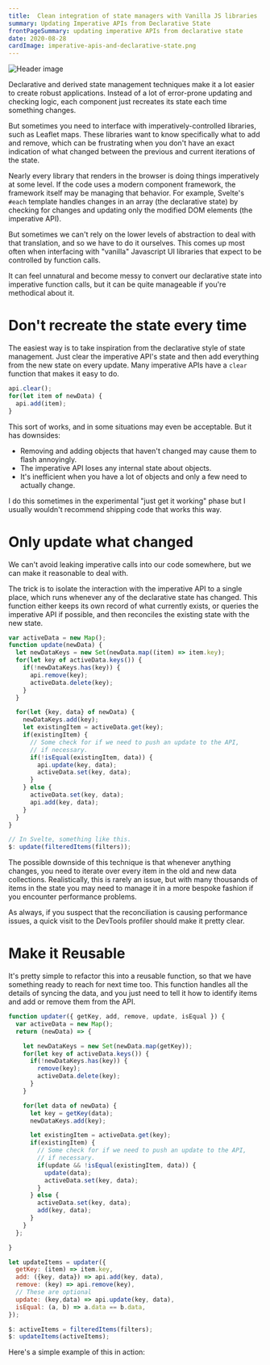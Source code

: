 ```yaml
---
title:  Clean integration of state managers with Vanilla JS libraries
summary: Updating Imperative APIs from Declarative State
frontPageSummary: updating imperative APIs from declarative state
date: 2020-08-28
cardImage: imperative-apis-and-declarative-state.png
---
```


![Header image](/images/imperative-apis-and-declarative-state.png)

Declarative and derived state management techniques make it a lot easier to create robust applications. Instead of a lot of error-prone updating and checking logic, each component just recreates its state each time something changes.

But sometimes you need to interface with imperatively-controlled libraries, such as Leaflet maps. These libraries want to know specifically what to add and remove, which can be frustrating when you don't have an exact indication of what changed between the previous and current iterations of the state.

Nearly every library that renders in the browser is doing things imperatively at some level. If the code uses a modern component framework, the framework itself may be managing that behavior. For example, Svelte's `#each` template handles changes in an array (the declarative state) by checking for changes and updating only the modified DOM elements (the imperative API).

But sometimes we can't rely on the lower levels of abstraction to deal with that translation, and so we have to do it ourselves. This comes up most often when interfacing with "vanilla" Javascript UI libraries that expect to be controlled by function calls.

It can feel unnatural and become messy to convert our declarative state into imperative function calls, but it can be quite manageable if you're methodical about it.

# Don't recreate the state every time

The easiest way is to take inspiration from the declarative style of state management. Just clear the imperative API's state and then add everything from the new state on every update. Many imperative APIs have a `clear` function that makes it easy to do.

```javascript
api.clear();
for(let item of newData) {
  api.add(item);
}
```

This sort of works, and in some situations may even be acceptable. But it has downsides:

- Removing and adding objects that haven't changed may cause them to flash annoyingly.
- The imperative API loses any internal state about objects.
- It's inefficient when you have a lot of objects and only a few need to actually change.

I do this sometimes in the experimental "just get it working" phase but I usually wouldn't recommend shipping code that works this way.

# Only update what changed

We can't avoid leaking imperative calls into our code somewhere, but we can make it reasonable to deal with.

The trick is to isolate the interaction with the imperative API to a single place, which runs whenever any of the declarative state has changed. This function either keeps its own record of what currently exists, or queries the imperative API if possible, and then reconciles the existing state with the new state.

```javascript
var activeData = new Map();
function update(newData) {
  let newDataKeys = new Set(newData.map((item) => item.key);
  for(let key of activeData.keys()) {
    if(!newDataKeys.has(key)) {
      api.remove(key);
      activeData.delete(key);
    }
  }

  for(let {key, data} of newData) {
    newDataKeys.add(key);
    let existingItem = activeData.get(key);
    if(existingItem) {
      // Some check for if we need to push an update to the API,
      // if necessary.
      if(!isEqual(existingItem, data)) {
        api.update(key, data);
        activeData.set(key, data);
      }
    } else {
      activeData.set(key, data);
      api.add(key, data);
    }
  }
}

// In Svelte, something like this.
$: update(filteredItems(filters));
```

The possible downside of this technique is that whenever anything changes, you need to iterate over every item in the old and new data collections. Realistically, this is rarely an issue, but with many thousands of items in the state you may need to manage it in a more bespoke fashion if you encounter performance problems.

As always, if you suspect that the reconciliation is causing performance issues, a quick visit to the DevTools profiler should make it pretty clear.

# Make it Reusable

It's pretty simple to refactor this into a reusable function, so that we have something ready to reach for next time too. This function handles all the details of syncing the data, and you just need to tell it how to identify items and add or remove them from the API.

```javascript
function updater({ getKey, add, remove, update, isEqual }) {
  var activeData = new Map();
  return (newData) => {

    let newDataKeys = new Set(newData.map(getKey));
    for(let key of activeData.keys()) {
      if(!newDataKeys.has(key)) {
        remove(key);
        activeData.delete(key);
      }
    }

    for(let data of newData) {
      let key = getKey(data);
      newDataKeys.add(key);

      let existingItem = activeData.get(key);
      if(existingItem) {
        // Some check for if we need to push an update to the API,
        // if necessary.
        if(update && !isEqual(existingItem, data)) {
          update(data);
          activeData.set(key, data);
        }
      } else {
        activeData.set(key, data);
        add(key, data);
      }
    }
  };

}

let updateItems = updater({
  getKey: (item) => item.key,
  add: ({key, data}) => api.add(key, data),
  remove: (key) => api.remove(key),
  // These are optional
  update: (key,data) => api.update(key, data),
  isEqual: (a, b) => a.data == b.data,
});

$: activeItems = filteredItems(filters);
$: updateItems(activeItems);
```

Here's a simple example of this in action:

<div data-component="Repl" data-prop-id="7df044e9afe947c6bc62cee60f426f73"></div>
